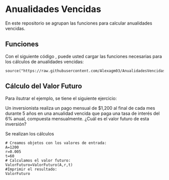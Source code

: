 # Anualidades Vencidas
En este repositorio se agrupan las funciones para calcular anualidades vencidas.

## Funciones 

Con el siguiente código , puede usted cargar las funciones necesarias para los cálculos de anualidades vencidas: 
```{r}
source("https://raw.githubusercontent.com/Alexagm03/AnualidadesVencidas/refs/heads/main/VencidasFormulas.R")
```
## Cálculo del Valor Futuro 

Para ilsutrar el ejemplo, se tiene el siguiente ejercicio: 

Un inversionista realiza un pago mensual de $1,200 al final de cada mes durante 5 años en una anualidad vencida que paga una tasa de interés del 6% anual, compuesta mensualmente. ¿Cuál es el valor futuro de esta inversión?

Se realizan los cálculos
```{r}
# Creamos objetos con los valores de entrada: 
A=1200
r=0.005
t=60
# Calculamos el valor futuro: 
ValorFuturo=ValorFuturo(A,r,t)
#Imprimir el resultado:
ValorFuturo
```
